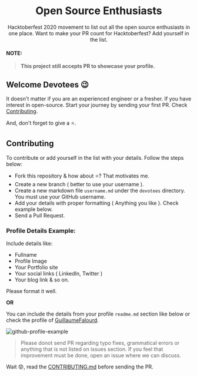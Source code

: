 <div align="center">
<h1 style="border: 0;"> Open Source Enthusiasts </h1>

Hacktoberfest 2020 movement to list out all the open source enthusiasts in one place. Want to make your PR count for Hacktoberfest? Add yourself in the list.

</div>

#### NOTE:

> **This project still accepts PR to showcase your profile.**

## Welcome Devotees :wink:

It doesn't matter if you are an experienced engineer or a fresher. If you have interest in open-source. Start your journey by sending your first PR. Check [Contributing](#contributing).

And, don't forget to give a :star:.

## Contributing

To contribute or add yourself in the list with your details. Follow the steps below:

- Fork this repository & how about :star:? That motivates me.
- Create a new branch ( better to use your username ).
- Create a new markdown file `username.md` under the `devotees` directory. You must use your GitHub username.
- Add your details with proper formatting ( Anything you like ). Check example below.
- Send a Pull Request.

### Profile Details Example:

Include details like:
- Fullname
- Profile Image
- Your Portfolio site
- Your social links ( LinkedIn, Twitter )
- Your blog link & so on.

Please format it well.

**OR**

You can include the details from your profile `readme.md` section like below or check the profile of [GuillaumeFalourd](https://github.com/ashiishme/open-source-enthusiasts/blob/main/devotees/GuillaumeFalourd.md).

![github-profile-example](https://docs.github.com/assets/images/help/repository/profile-with-readme.png)

> Please donot send PR regarding typo fixes, grammatical errors or anything that is not listed on issues section. If you feel that improvement must be done, open an issue where we can discuss.

Wait :worried:, read the [CONTRIBUTING.md](https://github.com/ashiishme/open-source-enthusiasts/blob/main/CONTRIBUTING.md) before sending the PR.
